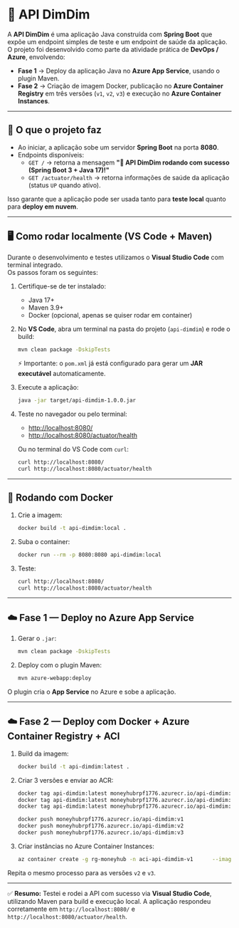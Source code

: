 # 🚀 API DimDim

A **API DimDim** é uma aplicação Java construída com **Spring Boot** que expõe um endpoint simples de teste e um endpoint de saúde da aplicação.  
O projeto foi desenvolvido como parte da atividade prática de **DevOps / Azure**, envolvendo:

- **Fase 1** → Deploy da aplicação Java no **Azure App Service**, usando o plugin Maven.  
- **Fase 2** → Criação de imagem Docker, publicação no **Azure Container Registry** em três versões (`v1`, `v2`, `v3`) e execução no **Azure Container Instances**.

---

## 📌 O que o projeto faz

- Ao iniciar, a aplicação sobe um servidor **Spring Boot** na porta **8080**.  
- Endpoints disponíveis:  
  - `GET /` → retorna a mensagem **"🚀 API DimDim rodando com sucesso (Spring Boot 3 + Java 17)!"**  
  - `GET /actuator/health` → retorna informações de saúde da aplicação (status `UP` quando ativo).

Isso garante que a aplicação pode ser usada tanto para **teste local** quanto para **deploy em nuvem**.

---

## 🖥️ Como rodar localmente (VS Code + Maven)

Durante o desenvolvimento e testes utilizamos o **Visual Studio Code** com terminal integrado.  
Os passos foram os seguintes:

1. Certifique-se de ter instalado:
   - Java 17+
   - Maven 3.9+
   - Docker (opcional, apenas se quiser rodar em container)

2. No **VS Code**, abra um terminal na pasta do projeto (`api-dimdim`) e rode o build:
   ```bash
   mvn clean package -DskipTests
   ```

   ⚡ Importante: o `pom.xml` já está configurado para gerar um **JAR executável** automaticamente.

3. Execute a aplicação:
   ```bash
   java -jar target/api-dimdim-1.0.0.jar
   ```

4. Teste no navegador ou pelo terminal:
   - [http://localhost:8080/](http://localhost:8080/)
   - [http://localhost:8080/actuator/health](http://localhost:8080/actuator/health)

   Ou no terminal do VS Code com `curl`:
   ```bash
   curl http://localhost:8080/
   curl http://localhost:8080/actuator/health
   ```

---

## 🐳 Rodando com Docker

1. Crie a imagem:
   ```bash
   docker build -t api-dimdim:local .
   ```

2. Suba o container:
   ```bash
   docker run --rm -p 8080:8080 api-dimdim:local
   ```

3. Teste:
   ```bash
   curl http://localhost:8080/
   curl http://localhost:8080/actuator/health
   ```

---

## ☁️ Fase 1 — Deploy no Azure App Service

1. Gerar o `.jar`:
   ```bash
   mvn clean package -DskipTests
   ```

2. Deploy com o plugin Maven:
   ```bash
   mvn azure-webapp:deploy
   ```

O plugin cria o **App Service** no Azure e sobe a aplicação.

---

## ☁️ Fase 2 — Deploy com Docker + Azure Container Registry + ACI

1. Build da imagem:
   ```bash
   docker build -t api-dimdim:latest .
   ```

2. Criar 3 versões e enviar ao ACR:
   ```bash
   docker tag api-dimdim:latest moneyhubrpf1776.azurecr.io/api-dimdim:v1
   docker tag api-dimdim:latest moneyhubrpf1776.azurecr.io/api-dimdim:v2
   docker tag api-dimdim:latest moneyhubrpf1776.azurecr.io/api-dimdim:v3

   docker push moneyhubrpf1776.azurecr.io/api-dimdim:v1
   docker push moneyhubrpf1776.azurecr.io/api-dimdim:v2
   docker push moneyhubrpf1776.azurecr.io/api-dimdim:v3
   ```

3. Criar instâncias no Azure Container Instances:
   ```bash
   az container create -g rg-moneyhub -n aci-api-dimdim-v1      --image moneyhubrpf1776.azurecr.io/api-dimdim:v1      --registry-login-server moneyhubrpf1776.azurecr.io      --registry-username <USERNAME> --registry-password <PASSWORD>      --cpu 1 --memory 1 --ports 8080 --ip-address Public
   ```

Repita o mesmo processo para as versões `v2` e `v3`.

---

✅ **Resumo:** Testei e rodei a API com sucesso via **Visual Studio Code**, utilizando Maven para build e execução local. A aplicação respondeu corretamente em `http://localhost:8080/` e `http://localhost:8080/actuator/health`.
